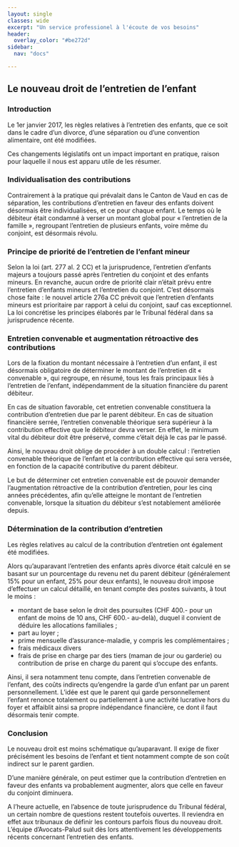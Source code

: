 ```yaml
---
layout: single
classes: wide
excerpt: "Un service professionel à l'écoute de vos besoins"
header:
  overlay_color: "#be272d"
sidebar:
  nav: "docs"

---
```


## Le nouveau droit de l’entretien de l’enfant

### Introduction

Le 1er janvier 2017, les règles relatives à l’entretien des enfants, que ce
soit dans le cadre d’un divorce, d’une séparation ou d’une convention
alimentaire, ont été modifiées.

Ces changements législatifs ont un impact important en pratique,
raison pour laquelle il nous est apparu utile de les résumer.

### Individualisation des contributions

Contrairement à la pratique qui prévalait dans le Canton de Vaud en
cas de séparation, les contributions d’entretien en faveur des enfants
doivent désormais être individualisées, et ce pour chaque enfant. Le
temps où le débiteur était condamné à verser un montant global pour
« l’entretien de la famille », regroupant l’entretien de plusieurs enfants,
voire même du conjoint, est désormais révolu.

### Principe de priorité de l’entretien de l’enfant mineur

Selon la loi (art. 277 al. 2 CC) et la jurisprudence, l’entretien d’enfants
majeurs a toujours passé après l’entretien du conjoint et des enfants
mineurs. En revanche, aucun ordre de priorité clair n’était prévu entre
l’entretien d’enfants mineurs et l’entretien du conjoint. C’est
désormais chose faite : le nouvel article 276a CC prévoit que
l’entretien d’enfants mineurs est prioritaire par rapport à celui du
conjoint, sauf cas exceptionnel. La loi concrétise les principes élaborés
par le Tribunal fédéral dans sa jurisprudence récente.

### Entretien convenable et augmentation rétroactive des contributions

Lors de la fixation du montant nécessaire à l’entretien d’un enfant, il
est désormais obligatoire de déterminer le montant de l’entretien dit
« convenable », qui regroupe, en résumé, tous les frais principaux liés à
l’entretien de l’enfant, indépendamment de la situation financière du
parent débiteur.

En cas de situation favorable, cet entretien convenable constituera la
contribution d’entretien due par le parent débiteur. En cas de situation
financière serrée, l’entretien convenable théorique sera supérieur à la
contribution effective que le débiteur devra verser. En effet, le
minimum vital du débiteur doit être préservé, comme c’était déjà le
cas par le passé.

Ainsi, le nouveau droit oblige de procéder à un double calcul :
l’entretien convenable théorique de l’enfant et la contribution effective
qui sera versée, en fonction de la capacité contributive du parent
débiteur.

Le but de déterminer cet entretien convenable est de pouvoir
demander l’augmentation rétroactive de la contribution d’entretien,
pour les cinq années précédentes, afin qu’elle atteigne le montant de
l’entretien convenable, lorsque la situation du débiteur s’est
notablement améliorée depuis.

### Détermination de la contribution d’entretien
Les règles relatives au calcul de la contribution d’entretien ont
également été modifiées.

Alors qu’auparavant l’entretien des enfants après divorce était calculé
en se basant sur un pourcentage du revenu net du parent débiteur
(généralement 15% pour un enfant, 25% pour deux enfants), le
nouveau droit impose d’effectuer un calcul détaillé, en tenant compte
des postes suivants, à tout le moins :
- montant de base selon le droit des poursuites (CHF 400.- pour
un enfant de moins de 10 ans, CHF 600.- au-delà), duquel il
convient de déduire les allocations familiales ;
- part au loyer ;
- prime mensuelle d’assurance-maladie, y compris les
complémentaires ;
- frais médicaux divers
- frais de prise en charge par des tiers (maman de jour ou garderie)
ou contribution de prise en charge du parent qui s’occupe des
enfants.

Ainsi, il sera notamment tenu compte, dans l’entretien convenable de
l’enfant, des coûts indirects qu’engendre la garde d’un enfant par un
parent personnellement. L’idée est que le parent qui garde
personnellement l’enfant renonce totalement ou partiellement à une
activité lucrative hors du foyer et affaiblit ainsi sa propre
indépendance financière, ce dont il faut désormais tenir compte.

### Conclusion

Le nouveau droit est moins schématique qu’auparavant. Il exige de
fixer précisément les besoins de l’enfant et tient notamment compte
de son coût indirect sur le parent gardien.

D’une manière générale, on peut estimer que la contribution
d’entretien en faveur des enfants va probablement augmenter, alors
que celle en faveur du conjoint diminuera.

A l’heure actuelle, en l’absence de toute jurisprudence du Tribunal
fédéral, un certain nombre de questions restent toutefois ouvertes. Il
reviendra en effet aux tribunaux de définir les contours parfois flous
du nouveau droit. L’équipe d’Avocats-Palud suit dès lors
attentivement les développements récents concernant l’entretien des
enfants.
